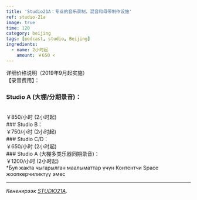 ```yaml
---
title: 'Studio21A：专业的音乐录制，混音和母带制作设施'
ref: studio-21a
image: true
time: 120
category: beijing
tags: [podcast, studio, Beijing]
ingredients:
  - name: 2小时起
    amount: ￥650 <   
---
```


详细价格说明（2019年9月起实施）
<br>
【录音费用】：
<br>
### Studio A (大棚/分期录音)：
<br>
￥850/小时  (2小时起)
<br>
### Studio B：
<br>
￥750/小时  (2小时起)
<br>
### Studio C/D：
<br>
￥650/小时  (2小时起)
<br>
### Studio A (大棚多类乐器同期录音)：
<br>
￥1200/小时  (2小时起)
<br>
*Бул жакта чыгарылган маалыматтар үчүн Контентчи Space жоопкерчиликтүү эмес

---

_Кененирээк [STUDIO21A](https://www.tcfaders.com/services-1)._

